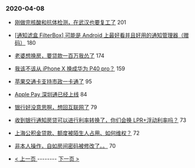 ### 2020-04-08 
- [刚做完核酸和抗体检测，在武汉也要复工了](https://www.v2ex.com/t/660237) 201
- [[通知滤盒 FilterBox] 可能是 Android 上最好看并且好用的通知管理器（赠码）](https://www.v2ex.com/t/660227) 180
- [老婆想换房，要贷款一百万我怂了](https://www.v2ex.com/t/660379) 174
- [我该不该从 iPhone X 换成华为 P40 pro？](https://www.v2ex.com/t/660373) 159
- [苹果交通卡支持市政一卡通了](https://www.v2ex.com/t/660301) 95
- [Apple Pay 深圳通已经上线](https://www.v2ex.com/t/660277) 84
- [银行好没意思啊，想回互联网了](https://www.v2ex.com/t/660281) 79
- [收到银行通知房贷可以进行利率转换了，你们会换 LPR+浮动利率吗？](https://www.v2ex.com/t/660343) 73
- [上海公积金贷款、额度被陌生人占用、如何维权？](https://www.v2ex.com/t/660460) 72
- [非本人操作，自如房间密码被修改了。。](https://www.v2ex.com/t/660238) 70 

- [ < 上一页 ](https://github.com/able8/v2ex-hot-record/blob/master/2020-04-07.md) -------- [ 下一页 > ](https://github.com/able8/v2ex-hot-record/blob/master/2020-04-09.md)